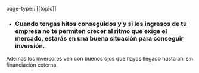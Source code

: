 page-type:: [[topic]]
- ### Cuando tengas hitos conseguidos y y si los ingresos de tu empresa no te permiten crecer al ritmo que exige el mercado, estarás en una buena situación para conseguir inversión.

Además los inversores ven con buenos ojos que hayas llegado hasta ahí sin financiación externa.


